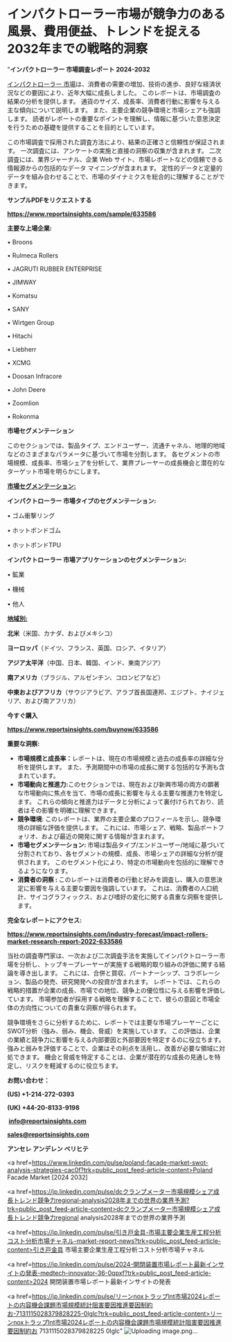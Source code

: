 # インパクトローラー市場が競争力のある風景、費用便益、トレンドを捉える2032年までの戦略的洞察

"<strong>インパクトローラー 市場調査レポート 2024-2032</strong>

<a href=https://www.reportsinsights.com/sample/633586>インパクトローラー 市場</a>は、消費者の需要の増加、技術の進歩、良好な経済状況などの要因により、近年大幅に成長しました。 このレポートは、市場調査の結果の分析を提供します。 通貨のサイズ、成長率、消費者行動に影響を与える主な傾向について説明します。 また、主要企業の競争環境と市場シェアも強調します。 読者がレポートの重要なポイントを理解し、情報に基づいた意思決定を行うための基礎を提供することを目的としています。

この市場調査で採用された調査方法により、結果の正確さと信頼性が保証されます。 一次調査には、アンケートの実施と直接の洞察の収集が含まれます。 二次調査には、業界ジャーナル、企業 Web サイト、市場レポートなどの信頼できる情報源からの包括的なデータ マイニングが含まれます。 定性的データと定量的データを組み合わせることで、市場のダイナミクスを総合的に理解することができます。

<strong><b>サンプルPDFをリクエストする</b></strong>

<a href=https://www.reportsinsights.com/sample/633586><strong><u>https://www.reportsinsights.com/sample/633586</u></strong></a>

<strong>主要な上場企業:</strong>

• Broons

• Rulmeca Rollers

• JAGRUTI RUBBER ENTERPRISE

• JIMWAY

• Komatsu

• SANY

• Wirtgen Group

• Hitachi

• Liebherr

• XCMG

• Doosan Infracore

• John Deere

• Zoomlion

• Rokonma

<strong>市場セグメンテーション</strong>

このセクションでは、製品タイプ、エンドユーザー、流通チャネル、地理的地域などのさまざまなパラメータに基づいて市場を分割します。 各セグメントの市場規模、成長率、市場シェアを分析して、業界プレーヤーの成長機会と潜在的なターゲット市場を明らかにします。

<strong><u>市場セグメンテーション</u></strong><strong><u>:</u></strong>

<strong>インパクトローラー 市場タイプのセグメンテーション:</strong>

• ゴム衝撃リング

• ホットボンドゴム

• ホットボンドTPU

<strong>インパクトローラー 市場アプリケーションのセグメンテーション:</strong>

• 鉱業

• 機械

• 他人

<strong><u>地域別</u></strong><strong><u>:</u></strong>

<strong>北米</strong>（米国、カナダ、およびメキシコ）

<strong>ヨーロッパ</strong>（ドイツ、フランス、英国、ロシア、イタリア）

<strong>アジア太平洋</strong>（中国、日本、韓国、インド、東南アジア）

<strong>南アメリカ</strong>（ブラジル、アルゼンチン、コロンビアなど）

<strong>中東およびアフリカ</strong>（サウジアラビア、アラブ首長国連邦、エジプト、ナイジェリア、および南アフリカ）

<strong>今すぐ購入</strong>

<a href=https://www.reportsinsights.com/buynow/633586><strong><u>https://www.reportsinsights.com/buynow/633586</u></strong></a>

<strong>重要な洞察:</strong>
<ul>
  <li><strong>市場規模と成長率：</strong>レポートは、現在の市場規模と過去の成長率の詳細な分析を提供します。 また、予測期間中の市場の成長に関する包括的な予測も含まれています。</li>
  <li><strong>市場動向と推進力:</strong>このセクションでは、現在および新興市場の両方の顕著な市場動向に焦点を当て、市場の成長に影響を与える主要な推進力を特定します。 これらの傾向と推進力はデータと分析によって裏付けられており、読者はその影響を明確に理解できます。</li>
  <li><strong>競争環境</strong>: このレポートは、業界の主要企業のプロフィールを示し、競争環境の詳細な評価を提供します。 これには、市場シェア、戦略、製品ポートフォリオ、および最近の開発に関する情報が含まれます。</li>
  <li><strong>市場セグメンテーション: </strong>市場は製品タイプ/エンドユーザー/地域に基づいて分割されており、各セグメントの規模、成長、市場シェアの詳細な分析が提供されます。 このセグメント化により、特定の市場動向を包括的に理解できるようになります。</li>
  <li><strong>消費者の洞察 : </strong>このレポートは消費者の行動と好みを調査し、購入の意思決定に影響を与える主要な要因を強調しています。 これは、消費者の人口統計、サイコグラフィックス、および嗜好の変化に関する貴重な洞察を提供します。</li>
</ul>
<strong>完全なレポートにアクセス:</strong>

<a href=https://www.reportsinsights.com/industry-forecast/impact-rollers-market-research-report-2022-633586><strong><u><b>https://www.reportsinsights.com/industry-forecast/impact-rollers-market-research-report-2022-633586</b></u></strong></a>

当社の調査専門家は、一次および二次調査手法を実施してインパクトローラー市場を分析し、トップキープレーヤーが実施する戦略的取り組みの評価に関する結論を導き出します。 これには、合併と買収、パートナーシップ、コラボレーション、製品の発売、研究開発への投資が含まれます。 レポートでは、これらの戦略的措置が企業の成長、市場での地位、競争上の優位性に与える影響を評価しています。 市場参加者が採用する戦略を理解することで、彼らの意図と市場全体の方向性についての貴重な洞察が得られます。

競争環境をさらに分析するために、レポートでは主要な市場プレーヤーごとにSWOT分析（強み、弱み、機会、脅威）を実施しています。 この評価は、企業の業績と競争力に影響を与える内部要因と外部要因を特定するのに役立ちます。 強みと弱みを評価することで、企業はその利点を活用し、改善が必要な領域に対処できます。 機会と脅威を特定することは、企業が潜在的な成長の見通しを特定し、リスクを軽減するのに役立ちます。

<strong>お問い合わせ：</strong>

<strong>(US) +1-214-272-0393</strong>

<strong>(UK) +44-20-8133-9198</strong>

<strong> </strong><a href=info@reportsinsights.com><strong><u>info@reportsinsights.com</u></strong></a>

<a href=sales@reportsinsights.com><strong><u>sales@reportsinsights.com</u></strong></a>

<strong>アンセレ アンデレン ベリヒテ</strong>

<a href=https://www.linkedin.com/pulse/poland-facade-market-swot-analysis-strategies-cac0f?trk=public_post_feed-article-content>Poland Facade Market [2024 2032]</a>

<a href=https://jp.linkedin.com/pulse/dcクランプメーター市場規模シェア成長トレンド競争力regional-analysis2028年までの世界の業界予測?trk=public_post_feed-article-content>dcクランプメーター市場規模シェア成長トレンド競争力regional analysis2028年までの世界の業界予測</a>

<a href=https://jp.linkedin.com/pulse/引き戸金具-市場主要企業生産工程分析コスト分析市場チャネル-market-report-news?trk=public_post_feed-article-content>引き戸金具 市場主要企業生産工程分析コスト分析市場チャネル</a>

<a href=https://jp.linkedin.com/pulse/2024-開閉装置市場レポート最新インサイトの発表-medtech-innovator-36-0qpxf?trk=public_post_feed-article-content>2024 開閉装置市場レポート最新インサイトの発表</a>

<a href=https://jp.linkedin.com/pulse/リーンnoxトラップlnt市場2024レポートの内容機会課題市場規模統計阻害要因推進要因制約お-7131115028379828225-0lglc?trk=public_post_feed-article-content>リーンnoxトラップlnt市場2024レポートの内容機会課題市場規模統計阻害要因推進要因制約お 7131115028379828225 0lglc</a>"
![Uploading image.png…]()
